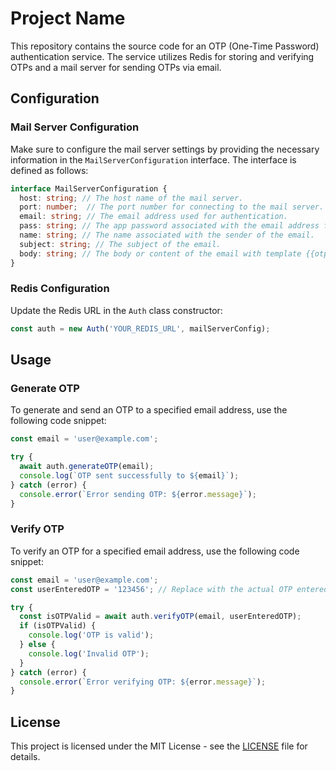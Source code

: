 
# Project Name

This repository contains the source code for an OTP (One-Time Password) authentication service. The service utilizes Redis for storing and verifying OTPs and a mail server for sending OTPs via email.


## Configuration

### Mail Server Configuration

Make sure to configure the mail server settings by providing the necessary information in the `MailServerConfiguration` interface. The interface is defined as follows:

```typescript
interface MailServerConfiguration {
  host: string; // The host name of the mail server.
  port: number;  // The port number for connecting to the mail server.
  email: string; // The email address used for authentication.
  pass: string; // The app password associated with the email address for authentication. You can refer google for app password.
  name: string; // The name associated with the sender of the email.
  subject: string; // The subject of the email.
  body: string; // The body or content of the email with template {{otp}} for otp replacement.
}
```

### Redis Configuration

Update the Redis URL in the `Auth` class constructor:

```typescript
const auth = new Auth('YOUR_REDIS_URL', mailServerConfig);
```

## Usage

### Generate OTP

To generate and send an OTP to a specified email address, use the following code snippet:

```typescript
const email = 'user@example.com';

try {
  await auth.generateOTP(email);
  console.log(`OTP sent successfully to ${email}`);
} catch (error) {
  console.error(`Error sending OTP: ${error.message}`);
}
```

### Verify OTP

To verify an OTP for a specified email address, use the following code snippet:

```typescript
const email = 'user@example.com';
const userEnteredOTP = '123456'; // Replace with the actual OTP entered by the user

try {
  const isOTPValid = await auth.verifyOTP(email, userEnteredOTP);
  if (isOTPValid) {
    console.log('OTP is valid');
  } else {
    console.log('Invalid OTP');
  }
} catch (error) {
  console.error(`Error verifying OTP: ${error.message}`);
}
```

## License

This project is licensed under the MIT License - see the [LICENSE](LICENSE) file for details.
